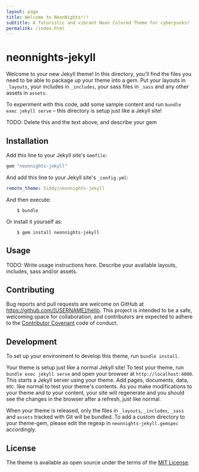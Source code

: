 ```yaml
---
layout: page
title: Welcome to NeonNights!!!
subtitle: A futuristic and vibrant Neon Colored Theme for cyberpunks!
permalink: /index.html
---
```


# neonnights-jekyll

Welcome to your new Jekyll theme! In this directory, you'll find the files you need to be able to package up your theme into a gem. Put your layouts in `_layouts`, your includes in `_includes`, your sass files in `_sass` and any other assets in `assets`.

To experiment with this code, add some sample content and run `bundle exec jekyll serve` – this directory is setup just like a Jekyll site!

TODO: Delete this and the text above, and describe your gem


## Installation

Add this line to your Jekyll site's `Gemfile`:

```ruby
gem "neonnights-jekyll"
```

And add this line to your Jekyll site's `_config.yml`:

```yaml
remote_theme: 5iddy/neonnights-jekyll
```

And then execute:
```shell
    $ bundle
```

Or install it yourself as:

```shell
    $ gem install neonnights-jekyll
```
## Usage

TODO: Write usage instructions here. Describe your available layouts, includes, sass and/or assets.

## Contributing

Bug reports and pull requests are welcome on GitHub at https://github.com/[USERNAME]/hello. This project is intended to be a safe, welcoming space for collaboration, and contributors are expected to adhere to the [Contributor Covenant](http://contributor-covenant.org) code of conduct.

## Development

To set up your environment to develop this theme, run `bundle install`.

Your theme is setup just like a normal Jekyll site! To test your theme, run `bundle exec jekyll serve` and open your browser at `http://localhost:4000`. This starts a Jekyll server using your theme. Add pages, documents, data, etc. like normal to test your theme's contents. As you make modifications to your theme and to your content, your site will regenerate and you should see the changes in the browser after a refresh, just like normal.

When your theme is released, only the files in `_layouts`, `_includes`, `_sass` and `assets` tracked with Git will be bundled.
To add a custom directory to your theme-gem, please edit the regexp in `neonnights-jekyll.gemspec` accordingly.

## License

The theme is available as open source under the terms of the [MIT License](https://opensource.org/licenses/MIT).

